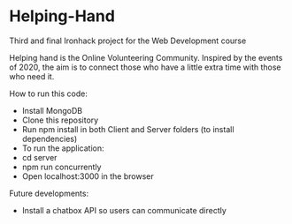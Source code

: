 # Helping-Hand

Third and final Ironhack project for the Web Development course

Helping hand is the Online Volunteering Community. Inspired by the events of 2020, the aim is to connect those who have a little extra time with those who need it.


How to run this code:

* Install MongoDB 
* Clone this repository
* Run npm install in both Client and Server folders (to install dependencies)
 * To run the application:
  * cd server
  * npm run concurrently
  * Open localhost:3000 in the browser


  Future developments: 

  * Install a chatbox API so users can communicate directly  